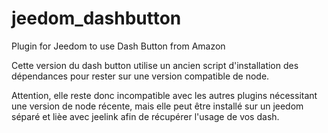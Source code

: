 # jeedom_dashbutton
Plugin for Jeedom to use Dash Button from Amazon

Cette version du dash button utilise un ancien script d'installation des dépendances pour rester sur une version compatible de node.

Attention, elle reste donc incompatible avec les autres plugins nécessitant une version de node récente, mais elle peut être installé sur un jeedom séparé et lièe avec jeelink afin de récupérer l'usage de vos dash.
